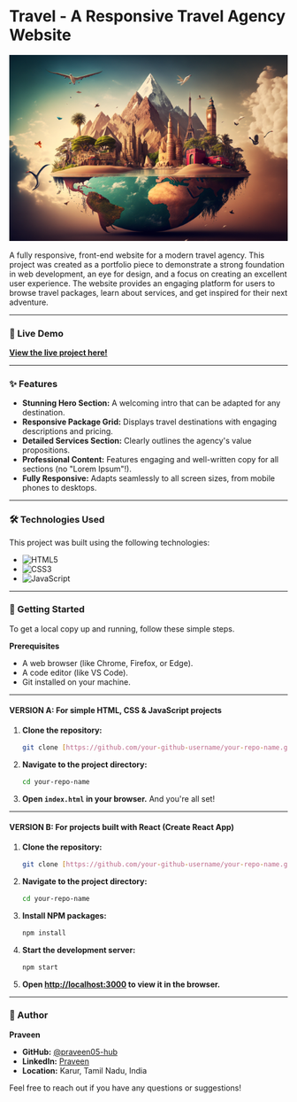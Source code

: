 # Travel - A Responsive Travel Agency Website

![Travel Website Screenshot](https://raw.githubusercontent.com/praveen05-hub/touring-site/refs/heads/main/images/background%20img.png)

A fully responsive, front-end website for a modern travel agency. This project was created as a portfolio piece to demonstrate a strong foundation in web development, an eye for design, and a focus on creating an excellent user experience. The website provides an engaging platform for users to browse travel packages, learn about services, and get inspired for their next adventure.

---

### 🚀 Live Demo

**[View the live project here!](https://github.com/praveen05-hub/Touring_website_Travel)**

---

### ✨ Features

* **Stunning Hero Section:** A welcoming intro that can be adapted for any destination.
* **Responsive Package Grid:** Displays travel destinations with engaging descriptions and pricing.
* **Detailed Services Section:** Clearly outlines the agency's value propositions.
* **Professional Content:** Features engaging and well-written copy for all sections (no "Lorem Ipsum"!).
* **Fully Responsive:** Adapts seamlessly to all screen sizes, from mobile phones to desktops.

---

### 🛠️ Technologies Used

This project was built using the following technologies:

* ![HTML5](https://img.shields.io/badge/HTML5-E34F26?style=for-the-badge&logo=html5&logoColor=white)
* ![CSS3](https://img.shields.io/badge/CSS3-1572B6?style=for-the-badge&logo=css3&logoColor=white)
* ![JavaScript](https://img.shields.io/badge/JavaScript-F7DF1E?style=for-the-badge&logo=javascript&logoColor=black)

---

### 🔧 Getting Started

To get a local copy up and running, follow these simple steps.

**Prerequisites**
* A web browser (like Chrome, Firefox, or Edge).
* A code editor (like VS Code).
* Git installed on your machine.

---
#### **VERSION A: For simple HTML, CSS & JavaScript projects**

1.  **Clone the repository:**
    ```sh
    git clone [https://github.com/your-github-username/your-repo-name.git](https://github.com/your-github-username/your-repo-name.git)
    ```
2.  **Navigate to the project directory:**
    ```sh
    cd your-repo-name
    ```
3.  **Open `index.html` in your browser.**
    And you're all set!

---
#### **VERSION B: For projects built with React (Create React App)**

1.  **Clone the repository:**
    ```sh
    git clone [https://github.com/your-github-username/your-repo-name.git](https://github.com/your-github-username/your-repo-name.git)
    ```
2.  **Navigate to the project directory:**
    ```sh
    cd your-repo-name
    ```
3.  **Install NPM packages:**
    ```sh
    npm install
    ```
4.  **Start the development server:**
    ```sh
    npm start
    ```
5.  **Open [http://localhost:3000](http://localhost:3000) to view it in the browser.**

---

### 👤 Author

**Praveen**

* **GitHub:** [@praveen05-hub](https://github.com/praveen05-hub)
* **LinkedIn:** [Praveen](https://www.linkedin.com/in/praveen-m-48881827b/)
* **Location:** Karur, Tamil Nadu, India

Feel free to reach out if you have any questions or suggestions!
